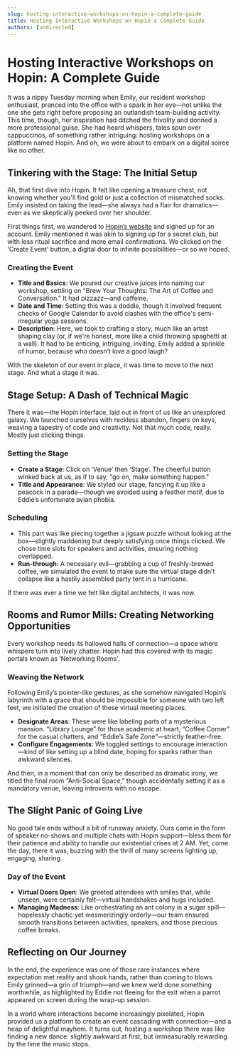 ```yaml
---
slug: hosting-interactive-workshops-on-hopin-a-complete-guide
title: Hosting Interactive Workshops on Hopin a Complete Guide
authors: [undirected]
---
```



# Hosting Interactive Workshops on Hopin: A Complete Guide

It was a nippy Tuesday morning when Emily, our resident workshop enthusiast, pranced into the office with a spark in her eye—not unlike the one she gets right before proposing an outlandish team-building activity. This time, though, her inspiration had ditched the frivolity and donned a more professional guise. She had heard whispers, tales spun over cappuccinos, of something rather intriguing: hosting workshops on a platform named Hopin. And oh, we were about to embark on a digital soiree like no other.

## Tinkering with the Stage: The Initial Setup

Ah, that first dive into Hopin. It felt like opening a treasure chest, not knowing whether you'll find gold or just a collection of mismatched socks. Emily insisted on taking the lead—she always had a flair for dramatics—even as we skeptically peeked over her shoulder.

First things first, we wandered to [Hopin’s website](https://hopin.com) and signed up for an account. Emily mentioned it was akin to signing up for a secret club, but with less ritual sacrifice and more email confirmations. We clicked on the ‘Create Event’ button, a digital door to infinite possibilities—or so we hoped.

### Creating the Event

- **Title and Basics**: We poured our creative juices into naming our workshop, settling on "Brew Your Thoughts: The Art of Coffee and Conversation." It had pizzazz—and caffeine.
- **Date and Time**: Setting this was a doddle, though it involved frequent checks of Google Calendar to avoid clashes with the office's semi-irregular yoga sessions.
- **Description**: Here, we took to crafting a story, much like an artist shaping clay (or, if we're honest, more like a child throwing spaghetti at a wall). It had to be enticing, intriguing, inviting. Emily added a sprinkle of humor, because who doesn’t love a good laugh?

With the skeleton of our event in place, it was time to move to the next stage. And what a stage it was.

## Stage Setup: A Dash of Technical Magic

There it was—the Hopin interface, laid out in front of us like an unexplored galaxy. We launched ourselves with reckless abandon, fingers on keys, weaving a tapestry of code and creativity. Not that much code, really. Mostly just clicking things.

### Setting the Stage

- **Create a Stage**: Click on ‘Venue’ then ‘Stage’. The cheerful button winked back at us, as if to say, "go on, make something happen." 
- **Title and Appearance**: We styled our stage, fancying it up like a peacock in a parade—though we avoided using a feather motif, due to Eddie’s unfortunate avian phobia.

### Scheduling

- This part was like piecing together a jigsaw puzzle without looking at the box—slightly maddening but deeply satisfying once things clicked. We chose time slots for speakers and activities, ensuring nothing overlapped. 
- **Run-through**: A necessary evil—grabbing a cup of freshly-brewed coffee, we simulated the event to make sure the virtual stage didn’t collapse like a hastily assembled party tent in a hurricane.

If there was ever a time we felt like digital architects, it was now. 

## Rooms and Rumor Mills: Creating Networking Opportunities

Every workshop needs its hallowed halls of connection—a space where whispers turn into lively chatter. Hopin had this covered with its magic portals known as ‘Networking Rooms’. 

### Weaving the Network

Following Emily’s pointer-like gestures, as she somehow navigated Hopin’s labyrinth with a grace that should be impossible for someone with two left feet, we initiated the creation of these virtual meeting places.

- **Designate Areas**: These were like labeling parts of a mysterious mansion. “Library Lounge” for those academic at heart, “Coffee Corner” for the casual chatters, and “Eddie’s Safe Zone”—strictly feather-free.
- **Configure Engagements**: We toggled settings to encourage interaction—kind of like setting up a blind date, hoping for sparks rather than awkward silences.

And then, in a moment that can only be described as dramatic irony, we titled the final room “Anti-Social Space,” though accidentally setting it as a mandatory venue, leaving introverts with no escape.

## The Slight Panic of Going Live

No good tale ends without a bit of runaway anxiety. Ours came in the form of speaker no-shows and multiple chats with Hopin support—bless them for their patience and ability to handle our existential crises at 2 AM. Yet, come the day, there it was, buzzing with the thrill of many screens lighting up, engaging, sharing.

### Day of the Event

- **Virtual Doors Open**: We greeted attendees with smiles that, while unseen, were certainly felt—virtual handshakes and hugs included.
- **Managing Madness**: Like orchestrating an ant colony in a sugar spill—hopelessly chaotic yet mesmerizingly orderly—our team ensured smooth transitions between activities, speakers, and those precious coffee breaks.

## Reflecting on Our Journey

In the end, the experience was one of those rare instances where expectation met reality and shook hands, rather than coming to blows. Emily grinned—a grin of triumph—and we knew we’d done something worthwhile, as highlighted by Eddie not fleeing for the exit when a parrot appeared on screen during the wrap-up session.

In a world where interactions become increasingly pixelated, Hopin provided us a platform to create an event cascading with connection—and a heap of delightful mayhem. It turns out, hosting a workshop there was like finding a new dance: slightly awkward at first, but immeasurably rewarding by the time the music stops.